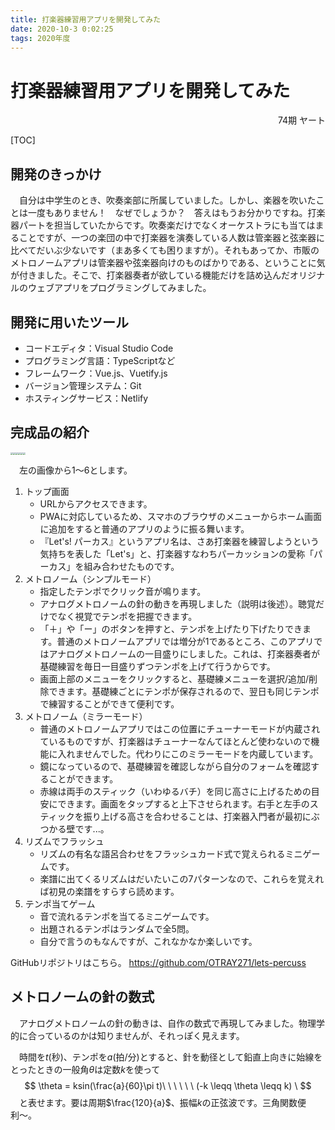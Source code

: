 ```yaml
---
title: 打楽器練習用アプリを開発してみた
date: 2020-10-3 0:02:25
tags: 2020年度
---
```


# 打楽器練習用アプリを開発してみた

<div style="text-align: right">74期 ヤート</div>



[TOC]

## 開発のきっかけ

　自分は中学生のとき、吹奏楽部に所属していました。しかし、楽器を吹いたことは一度もありません！　なぜでしょうか？　答えはもうお分かりですね。打楽器パートを担当していたからです。吹奏楽だけでなくオーケストラにも当てはまることですが、一つの楽団の中で打楽器を演奏している人数は管楽器と弦楽器に比べてだいぶ少ないです（まあ多くても困りますが）。それもあってか、市販のメトロノームアプリは管楽器や弦楽器向けのものばかりである、ということに気が付きました。そこで、打楽器奏者が欲している機能だけを詰め込んだオリジナルのウェブアプリをプログラミングしてみました。

## 開発に用いたツール

- コードエディタ：Visual Studio Code
- プログラミング言語：TypeScriptなど
- フレームワーク：Vue.js、Vuetify.js
- バージョン管理システム：Git
- ホスティングサービス：Netlify

## 完成品の紹介

<img src="https://kqdvka.dm.files.1drv.com/y4m2e3ffBOHQGmJr6j6SGTwQ0GrzDB6jAodV2SsUeD5zvaqVykeIsj7Y3of15YTs7mGqbFltSRa1tffXzkqM9kj8U-un3j66Z0vhDmjWy3w7hrTJUS-7M0KOIH4TVpp7i_zElhvF53vGq-sogRvLxH_rlG9N7SChqo36xkoWT4_n63rFqi_CHr1rff6rdQ8yKquajeoDXWJ0VwsWvdKyfDzvA?width=756&height=1650&cropmode=none" style="zoom: 25%;" /><img src="https://iacknq.dm.files.1drv.com/y4ma8edAp6TSfYjDuPJ_WAy-mXp9dj6Jx9xUZNGmldFn6y3YrOUHomg0owM0OjG27rg8dlgi1DDTJ7ovcUxMwtcUk0etmJp74Dn8lCFj81N_C5rS8JjPYY4F-1Yyi8XCea6tmloKmb7L5iJHQu8AWGY3IQoK5IkECQaHO0ssVALHaQ7fZAXqhNaZ5gTbwzH6ZorAyLmU5kvSD08DC89JnZ3mw?width=756&height=1650&cropmode=none" style="zoom:25%;" /><img src="https://kadvka.dm.files.1drv.com/y4mJriYltwEsxEJs1gfM2WEt584Rj5ogCZRZEC_S9K7IVht_zWe5ovmRiUZzLoiSGc-0uZqA4pBIel-ij4ateANqvNQNIDPxEO-ydgGQvuIS8YsZukXRh4drG-F9xxujiUP4grsKhK-QExQFVhnWHOyVqSyvszDv3CRJJn5efE-zdrY77GVohVx8p-OEj3eP8OtVfYIBN5rruEjzUoSBj-hJQ?width=756&height=1650&cropmode=none" style="zoom:25%;" /><img src="https://k6dvka.dm.files.1drv.com/y4mnHbTJiJeHsqfi7kvNAdaxLDGgOYxdlLQPAfL46b3Oa1bdfl6RgLB9EstllzeLPwbEYc2RAoa0ZoBkqh0QOIj2Hwb2g96enR2PwNpm3eHbZsj3QCP0aAkaafwFuybjtD_9JqofAkuIGSrIqoaHJACPbitPChosUHm4xtwp42HWe-ZCFIyxlMnxeVuB58-nGQEjVU5tUqOxelzgSu12ND8og?width=756&height=1650&cropmode=none" style="zoom:25%;" /><img src="https://lqdvka.dm.files.1drv.com/y4msdQ7vBfpmThS-x_u31zI3AeXde-9zrEmz_vDdtb7FW_r4iJXqYRMl3nhXGp0Chccqc90uANixG7G4NVLD7zaZAV9gkAq4k4R5PjCPFbMcwwbJsn0R8QxlQ--UMMMT5H4Tu9RM-tQT4AYOtYPBYYshmYti2Ep4nTbErIpkwwQebzQeUG9OpRJL3NK0T9-12LbQIhJG1VyXXZRnaP7Hdi8Fw?width=756&height=1650&cropmode=none" style="zoom:25%;" /><img src="https://lkdvka.dm.files.1drv.com/y4mTmvuK1SIGECblqe2VGq0dTvMGXPJwEEYY0SLl8vse7B2MzGl4qhfruiPYUFlCj63KkqXxrcK3HV-4eHJw7R-T3XCsOENQNdXCjaXZa7n4JWYg6LXtwYli8RBAxBmJ0FMho9RDIWWl7wPK7b_ysTZMHE1-jVxyBYl_Jk10CR3J9VOoXvF_zQ7sTlr0SW1q1GSwK7lNprvKz-Pt0lXJTNObQ?width=756&height=1650&cropmode=none" style="zoom:25%;" />

　左の画像から1〜6とします。

1. トップ画面
   - URLからアクセスできます。
   - PWAに対応しているため、スマホのブラウザのメニューからホーム画面に追加をすると普通のアプリのように振る舞います。
   - 『Let's! パーカス』というアプリ名は、さあ打楽器を練習しようという気持ちを表した「Let's」と、打楽器すなわちパーカッションの愛称「パーカス」を組み合わせたものです。
2. メトロノーム（シンプルモード）
   - 指定したテンポでクリック音が鳴ります。
   - アナログメトロノームの針の動きを再現しました（説明は後述）。聴覚だけでなく視覚でテンポを把握できます。
   - 「＋」や「ー」のボタンを押すと、テンポを上げたり下げたりできます。普通のメトロノームアプリでは増分が1であるところ、このアプリではアナログメトロノームの一目盛りにしました。これは、打楽器奏者が基礎練習を毎日一目盛りずつテンポを上げて行うからです。
   - 画面上部のメニューをクリックすると、基礎練メニューを選択/追加/削除できます。基礎練ごとにテンポが保存されるので、翌日も同じテンポで練習することができて便利です。
3. メトロノーム（ミラーモード）
   - 普通のメトロノームアプリではこの位置にチューナーモードが内蔵されているものですが、打楽器はチューナーなんてほとんど使わないので機能に入れませんでした。代わりにこのミラーモードを内蔵しています。
   - 鏡になっているので、基礎練習を確認しながら自分のフォームを確認することができます。
   - 赤線は両手のスティック（いわゆるバチ）を同じ高さに上げるための目安にできます。画面をタップすると上下させられます。右手と左手のスティックを振り上げる高さを合わせることは、打楽器入門者が最初にぶつかる壁です...。
4. リズムでフラッシュ
   - リズムの有名な語呂合わせをフラッシュカード式で覚えられるミニゲームです。
   - 楽譜に出てくるリズムはだいたいこの7パターンなので、これらを覚えれば初見の楽譜をすらすら読めます。
5. テンポ当てゲーム
   - 音で流れるテンポを当てるミニゲームです。
   - 出題されるテンポはランダムで全5問。
   - 自分で言うのもなんですが、これなかなか楽しいです。

GitHubリポジトリはこちら。
https://github.com/OTRAY271/lets-percuss

## メトロノームの針の数式

　アナログメトロノームの針の動きは、自作の数式で再現してみました。物理学的に合っているのかは知りませんが、それっぽく見えます。

　時間を$t$(秒)、テンポを$a$(拍/分)とすると、針を動径として鉛直上向きに始線をとったときの一般角$\theta$は定数$k$を使って
$$
\theta = ksin(\frac{a}{60}\pi t)\ \ \ \ \ \ (-k \leqq \theta \leqq k) \
$$
　と表せます。要は周期$\frac{120}{a}$、振幅$k$の正弦波です。三角関数便利〜。